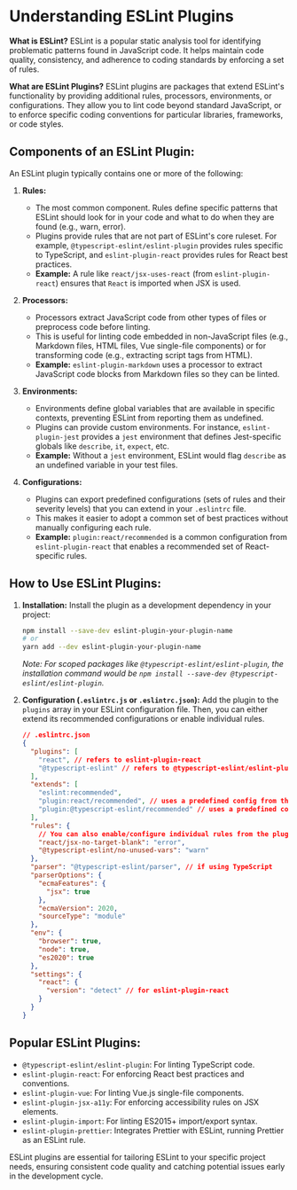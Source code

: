 # Understanding ESLint Plugins

**What is ESLint?**
ESLint is a popular static analysis tool for identifying problematic patterns found in JavaScript code. It helps maintain code quality, consistency, and adherence to coding standards by enforcing a set of rules.

**What are ESLint Plugins?**
ESLint plugins are packages that extend ESLint's functionality by providing additional rules, processors, environments, or configurations. They allow you to lint code beyond standard JavaScript, or to enforce specific coding conventions for particular libraries, frameworks, or code styles.

## Components of an ESLint Plugin:

An ESLint plugin typically contains one or more of the following:

1.  **Rules:**
    *   The most common component. Rules define specific patterns that ESLint should look for in your code and what to do when they are found (e.g., warn, error).
    *   Plugins provide rules that are not part of ESLint's core ruleset. For example, `@typescript-eslint/eslint-plugin` provides rules specific to TypeScript, and `eslint-plugin-react` provides rules for React best practices.
    *   **Example:** A rule like `react/jsx-uses-react` (from `eslint-plugin-react`) ensures that `React` is imported when JSX is used.

2.  **Processors:**
    *   Processors extract JavaScript code from other types of files or preprocess code before linting.
    *   This is useful for linting code embedded in non-JavaScript files (e.g., Markdown files, HTML files, Vue single-file components) or for transforming code (e.g., extracting script tags from HTML).
    *   **Example:** `eslint-plugin-markdown` uses a processor to extract JavaScript code blocks from Markdown files so they can be linted.

3.  **Environments:**
    *   Environments define global variables that are available in specific contexts, preventing ESLint from reporting them as undefined.
    *   Plugins can provide custom environments. For instance, `eslint-plugin-jest` provides a `jest` environment that defines Jest-specific globals like `describe`, `it`, `expect`, etc.
    *   **Example:** Without a `jest` environment, ESLint would flag `describe` as an undefined variable in your test files.

4.  **Configurations:**
    *   Plugins can export predefined configurations (sets of rules and their severity levels) that you can extend in your `.eslintrc` file.
    *   This makes it easier to adopt a common set of best practices without manually configuring each rule.
    *   **Example:** `plugin:react/recommended` is a common configuration from `eslint-plugin-react` that enables a recommended set of React-specific rules.

## How to Use ESLint Plugins:

1.  **Installation:** Install the plugin as a development dependency in your project:
    ```bash
    npm install --save-dev eslint-plugin-your-plugin-name
    # or
    yarn add --dev eslint-plugin-your-plugin-name
    ```
    *Note: For scoped packages like `@typescript-eslint/eslint-plugin`, the installation command would be `npm install --save-dev @typescript-eslint/eslint-plugin`.*

2.  **Configuration (`.eslintrc.js` or `.eslintrc.json`):**
    Add the plugin to the `plugins` array in your ESLint configuration file. Then, you can either extend its recommended configurations or enable individual rules.

    ```json
    // .eslintrc.json
    {
      "plugins": [
        "react", // refers to eslint-plugin-react
        "@typescript-eslint" // refers to @typescript-eslint/eslint-plugin
      ],
      "extends": [
        "eslint:recommended",
        "plugin:react/recommended", // uses a predefined config from the react plugin
        "plugin:@typescript-eslint/recommended" // uses a predefined config from the typescript plugin
      ],
      "rules": {
        // You can also enable/configure individual rules from the plugin
        "react/jsx-no-target-blank": "error",
        "@typescript-eslint/no-unused-vars": "warn"
      },
      "parser": "@typescript-eslint/parser", // if using TypeScript
      "parserOptions": {
        "ecmaFeatures": {
          "jsx": true
        },
        "ecmaVersion": 2020,
        "sourceType": "module"
      },
      "env": {
        "browser": true,
        "node": true,
        "es2020": true
      },
      "settings": {
        "react": {
          "version": "detect" // for eslint-plugin-react
        }
      }
    }
    ```

## Popular ESLint Plugins:

*   `@typescript-eslint/eslint-plugin`: For linting TypeScript code.
*   `eslint-plugin-react`: For enforcing React best practices and conventions.
*   `eslint-plugin-vue`: For linting Vue.js single-file components.
*   `eslint-plugin-jsx-a11y`: For enforcing accessibility rules on JSX elements.
*   `eslint-plugin-import`: For linting ES2015+ import/export syntax.
*   `eslint-plugin-prettier`: Integrates Prettier with ESLint, running Prettier as an ESLint rule.

ESLint plugins are essential for tailoring ESLint to your specific project needs, ensuring consistent code quality and catching potential issues early in the development cycle.
